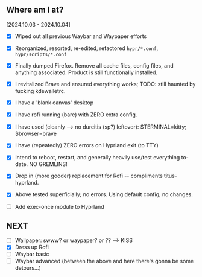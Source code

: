## Where am I at?

[2024.10.03 - 2024.10.04]

- [x] Wiped out all previous Waybar and Waypaper efforts
- [x] Reorganized, resorted, re-edited, refactored `hypr/*.conf`, `hypr/scripts/*.conf`
- [x] Finally dumped Firefox. Remove all cache files, config files, and anything associated. Product is still functionally installed.
- [x] I revitalized Brave and ensured everything works; TODO: still haunted by fucking kdewalletrc.
- [x] I have a 'blank canvas' desktop
- [x] I have rofi running (bare) with ZERO extra config.
- [x] I have used (cleanly --> no dureitis (sp?) leftover): $TERMINAL=kitty; $browser=brave
- [x] I have (repeatedly) ZERO errors on Hyprland exit (to TTY)
- [x] Intend to reboot, restart, and generally heavily use/test everything to-date. NO GREMLINS!
- [x] Drop in (more gooder) replacement for Rofi -- compliments titus-hyprland.
- [x] Above tested superficially; no errors. Using default config, no changes.
- [ ] Add exec-once module to Hyprland




## NEXT

- [ ] Wallpaper: swww? or waypaper? or ?? --> KISS
- [x] Dress up Rofi
- [ ] Waybar basic
- [ ] Waybar advanced (between the above and here there's gonna be some detours...)
